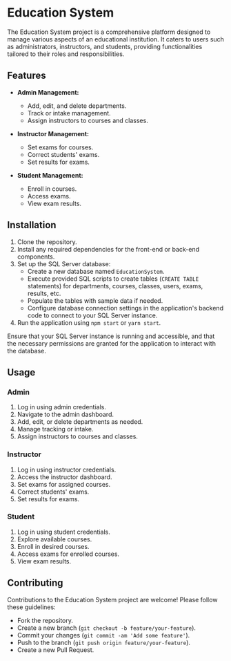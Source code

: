 # Education System

The Education System project is a comprehensive platform designed to manage various aspects of an educational institution. It caters to users such as administrators, instructors, and students, providing functionalities tailored to their roles and responsibilities.

## Features

- **Admin Management:**
  - Add, edit, and delete departments.
  - Track or intake management.
  - Assign instructors to courses and classes.

- **Instructor Management:**
  - Set exams for courses.
  - Correct students' exams.
  - Set results for exams.

- **Student Management:**
  - Enroll in courses.
  - Access exams.
  - View exam results.


## Installation

1. Clone the repository.
2. Install any required dependencies for the front-end or back-end components.
3. Set up the SQL Server database:
   - Create a new database named `EducationSystem`.
   - Execute provided SQL scripts to create tables (`CREATE TABLE` statements) for departments, courses, classes, users, exams, results, etc.
   - Populate the tables with sample data if needed.
   - Configure database connection settings in the application's backend code to connect to your SQL Server instance.
4. Run the application using `npm start` or `yarn start`.

Ensure that your SQL Server instance is running and accessible, and that the necessary permissions are granted for the application to interact with the database.

## Usage

### Admin

1. Log in using admin credentials.
2. Navigate to the admin dashboard.
3. Add, edit, or delete departments as needed.
4. Manage tracking or intake.
5. Assign instructors to courses and classes.

### Instructor

1. Log in using instructor credentials.
2. Access the instructor dashboard.
3. Set exams for assigned courses.
4. Correct students' exams.
5. Set results for exams.

### Student

1. Log in using student credentials.
2. Explore available courses.
3. Enroll in desired courses.
4. Access exams for enrolled courses.
5. View exam results.

## Contributing

Contributions to the Education System project are welcome! Please follow these guidelines:
- Fork the repository.
- Create a new branch (`git checkout -b feature/your-feature`).
- Commit your changes (`git commit -am 'Add some feature'`).
- Push to the branch (`git push origin feature/your-feature`).
- Create a new Pull Request.
